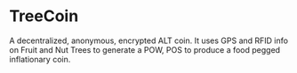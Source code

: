 TreeCoin
========

A decentralized, anonymous, encrypted ALT coin. It uses GPS and RFID info on Fruit and Nut Trees to generate a POW, POS to produce a food pegged inflationary coin.
